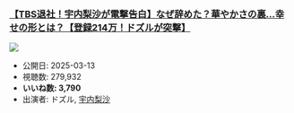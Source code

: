 ### [【TBS退社！宇内梨沙が電撃告白】なぜ辞めた？華やかさの裏…幸せの形とは？【登録214万！ドズルが突撃】](https://www.youtube.com/watch?v=p_FwWnfl7XI)
[![](https://img.youtube.com/vi/p_FwWnfl7XI/sddefault.jpg)](https://www.youtube.com/watch?v=p_FwWnfl7XI)
-   公開日: 2025-03-13
-   視聴数: 279,932
-   **いいね数: 3,790**
-   出演者: ドズル, [宇内梨沙](/rehacq_fan/people/宇内梨沙 "wikilink")
